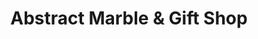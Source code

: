 ---
title: "Abstract Marble & Gift Shop"
url: /carbondale/abstract-marble-and-gift-shop/
shop: art
---